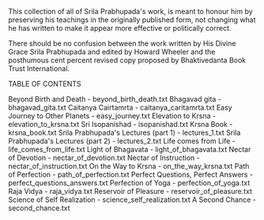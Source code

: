 This collection of all of Srila Prabhupada's work, is meant to honour him by preserving his teachings in the originally published form, not changing what he has written to make it appear more effective or politically correct. 

There should be no confusion between the work written by His Divine Grace Srila Prabhupada and edited by Howard Wheeler and the posthumous cent percent revised copy proposed by Bhaktivedanta Book Trust International. 

TABLE OF CONTENTS

Beyond Birth and Death - beyond_birth_death.txt 
Bhagavad gita - bhagavad_gita.txt 
Caitanya Cairtamrta - caitanya_caritamrta.txt 
Easy Journey to Other Planets - easy_journey.txt
Elevation to Krsna - elevation_to_krsna.txt
Sri Isopanishad - isopanishad.txt
Krsna Book - krsna_book.txt
Srila Prabhupada's Lectures (part 1) - lectures_1.txt
Srila Prabhupada's Lectures (part 2) - lectures_2.txt
Life comes from Life - life_comes_from_life.txt
Light of Bhagavata - light_of_bhagavata.txt
Nectar of Devotion - nectar_of_devotion.txt
Nectar of Instruction - nectar_of_instruction.txt
On the Way to Krsna - on_the_way_krsna.txt
Path of Perfection - path_of_perfection.txt
Perfect Questions, Perfect Answers - perfect_questions_answers.txt
Perfection of Yoga - perfection_of_yoga.txt
Raja Vidya - raja_vidya.txt
Reservoir of Pleasure - reservoir_of_pleasure.txt
Science of Self Realization - science_self_realization.txt
A Second Chance - second_chance.txt
